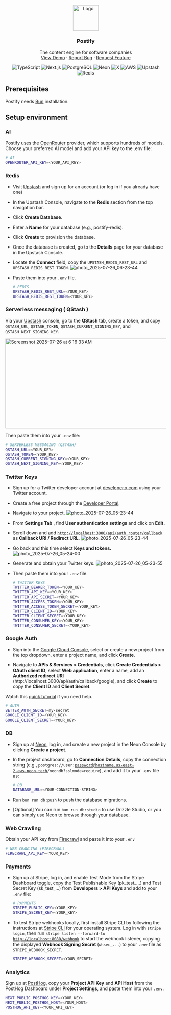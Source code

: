<div id="top"></div>

<!-- PROJECT LOGO -->
<br />
<div align="center">
  <a href="https://trypostify.ai/">
    <img src="./public/favicon.ico" alt="Logo" width="80" height="80">
  </a>

<h3 align="center">Postify</h3>

  <p align="center">
    The content engine for software companies
    <br />
    <a href="https://trypostify.ai/">View Demo</a>
    ·
    <a href="https://github.com/ReeceHarding/trypostify.ai/issues">Report Bug</a>
    ·
    <a href="https://github.com/ReeceHarding/trypostify.ai/issues">Request Feature</a>
  </p>

![TypeScript](https://img.shields.io/badge/typescript-%23007ACC.svg?style=for-the-badge&logo=typescript&logoColor=white)
![Next.js](https://img.shields.io/badge/Next.js-%23000000.svg?style=for-the-badge&logo=next.js&logoColor=white)
![PostgreSQL](https://img.shields.io/badge/PostgreSQL-%23336791.svg?style=for-the-badge&logo=postgresql&logoColor=white)
![Neon](https://img.shields.io/badge/Neon-%2300FF00.svg?style=for-the-badge&logo=neon&logoColor=black)
![X](https://img.shields.io/badge/X-%23000000.svg?style=for-the-badge&logo=x&logoColor=white)
![AWS](https://img.shields.io/badge/AWS-%23FF9900.svg?style=for-the-badge&logo=amazon-aws&logoColor=white)
![Upstash](https://img.shields.io/badge/Upstash-%236F00FF.svg?style=for-the-badge&logo=upstash&logoColor=white)
![Redis](https://img.shields.io/badge/Redis-%23DC382D.svg?style=for-the-badge&logo=redis&logoColor=white)

</div>

## **Prerequisites**

Postify needs [Bun](https://bun.com/) installation.

## **Setup environment**

### AI

Postify uses the [OpenRouter](https://github.com/OpenRouterTeam/ai-sdk-provider) provider, which supports hundreds of models. Choose your preferred AI model and add your API key to the .env file:

```bash
# AI
OPENROUTER_API_KEY=<YOUR_API_KEY>
```

### Redis

- Visit [Upstash](https://upstash.com) and sign up for an account (or log in if you already have one)

- In the Upstash Console, navigate to the **Redis** section from the top navigation bar.

- Click **Create Database**.

- Enter a **Name** for your database (e.g., postify-redis).

- Click **Create** to provision the database.

- Once the database is created, go to the **Details** page for your database in the Upstash Console.

- Locate the **Connect** field, copy the `UPSTASH_REDIS_REST_URL` and `UPSTASH_REDIS_REST_TOKEN`.
  ![photo_2025-07-26_06-23-44](https://github.com/user-attachments/assets/8e612114-d0f6-49f0-99ce-d321c683cc1f)

- Paste them into your `.env` file.

  ```bash
  # REDIS
  UPSTASH_REDIS_REST_URL=<YOUR_KEY>
  UPSTASH_REDIS_REST_TOKEN=<YOUR_KEY>
  ```

### Serverless messaging ( QStash )

Via your [Upstash](https://upstash.com) console, go to the **QStash** tab, create a token, and copy `QSTASH_URL`, `QSTASH_TOKEN`, `QSTASH_CURRENT_SIGNING_KEY`, and `QSTASH_NEXT_SIGNING_KEY`.

<img width="942" height="281" alt="Screenshot 2025-07-26 at 6 16 33 AM" src="https://github.com/user-attachments/assets/5c0ad048-a81c-438f-82a5-9c68db969e18" />

Then paste them into your `.env` file:

```bash
# SERVERLESS MESSAGING (QSTASH)
QSTASH_URL=<YOUR_KEY>
QSTASH_TOKEN=<YOUR_KEY>
QSTASH_CURRENT_SIGNING_KEY=<YOUR_KEY>
QSTASH_NEXT_SIGNING_KEY=<YOUR_KEY>
```

### Twitter Keys

- Sign up for a Twitter developer account at [developer.x.com](http://developer.x.com) using your Twitter account.

- Create a free project through the [Developer Portal](https://developer.x.com/en/portal/dashboard).

- Navigate to your project.
  ![photo_2025-07-26_05-23-44](https://github.com/user-attachments/assets/e663172a-5c12-46eb-8e07-747ae9370932)

- From **Settings Tab** , find **User authentication settings** and click on **Edit.**

- Scroll down and add [`http://localhost:3000/api/auth_router/callback`](http://localhost:3000/api/auth_router/callback) as **Callback URI / Redirect URL**.
  ![photo_2025-07-26_05-23-44](https://github.com/user-attachments/assets/d19e6122-8ad0-4aa9-bd0c-3f444dacd486)

- Go back and this time select **Keys and tokens.**
  ![photo_2025-07-26_05-24-00](https://github.com/user-attachments/assets/fed236e5-fed0-4f71-bb22-f96085f16acf)

- Generate and obtain your Twitter keys.
  ![photo_2025-07-26_05-23-55](https://github.com/user-attachments/assets/501bb6ae-bd1e-4b11-9516-d9ee6af5dae6)

- Then paste them into your `.env` file.

  ```bash
  # TWITTER KEYS
  TWITTER_BEARER_TOKEN=<YOUR_KEY>
  TWITTER_API_KEY=<YOUR_KEY>
  TWITTER_API_SECRET=<YOUR_KEY>
  TWITTER_ACCESS_TOKEN=<YOUR_KEY>
  TWITTER_ACCESS_TOKEN_SECRET=<YOUR_KEY>
  TWITTER_CLIENT_ID=<YOUR_KEY>
  TWITTER_CLIENT_SECRET=<YOUR_KEY>
  TWITTER_CONSUMER_KEY=<YOUR_KEY>
  TWITTER_CONSUMER_SECRET=<YOUR_KEY>
  ```

### Google Auth

- Sign into the [Google Cloud Console](https://console.cloud.google.com/), select or create a new project from the top dropdown, enter a project name, and click **Create**.

- Navigate to **APIs & Services &gt; Credentials**, click **Create Credentials &gt; OAuth client ID**, select **Web application**, enter a name, add an **Authorized redirect URI** (http://localhost:3000/api/auth/callback/google), and click **Create** to copy the **Client ID** and **Client Secret**.

Watch this [quick tutorial](https://youtu.be/TjMhPr59qn4?si=aYjl_SRFmOHopndX) if you need help.

```bash
# AUTH
BETTER_AUTH_SECRET=my-secret
GOOGLE_CLIENT_ID=<YOUR_KEY>
GOOGLE_CLIENT_SECRET=<YOUR_KEY>
```

### DB

- Sign up at [Neon](https://neon.tech), log in, and create a new project in the Neon Console by clicking **Create a project**.

- In the project dashboard, go to **Connection Details**, copy the connection string (e.g., `postgres://user:`[`password@hostname.us-east-2.aws.neon.tech`](mailto:password@hostname.us-east-2.aws.neon.tech)`/neondb?sslmode=require`), and add it to your `.env` file as:

  ```bash
  # DB
  DATABASE_URL=<YOUR-CONNECTION-STRING>
  ```

- Run `bun run db:push` to push the database migrations.

- \[Optional\] You can run `bun run db:studio` to use Drizzle Studio, or you can simply use Neon to browse through your database.

### Web Crawling

Obtain your API key from [Firecrawl](https://www.firecrawl.dev/) and paste it into your `.env`

```bash
# WEB CRAWLING (FIRECRAWL)
FIRECRAWL_API_KEY=<YOUR_KEY>
```

### Payments

- Sign up at Stripe, log in, and enable Test Mode from the Stripe Dashboard toggle, copy the Test Publishable Key (pk_test\_...) and Test Secret Key (sk_test\_...) from **Developers &gt; API Keys** and add to your `.env` file:

  ```bash
  # PAYMENTS
  STRIPE_PUBLIC_KEY=<YOUR_KEY>
  STRIPE_SECRET_KEY=<YOUR_KEY>
  ```

- To test Stripe webhooks locally, first install Stripe CLI by following the instructions at [Stripe CLI](https://docs.stripe.com/stripe-cli) for your operating system. Log in with `stripe login`, then run `stripe listen --forward-to` [`http://localhost:8080/webhook`](http://localhost:8080/webhook) to start the webhook listener, copying the displayed **Webhook Signing Secret** (`whsec_...`) to your `.env` file as `STRIPE_WEBHOOK_SECRET`.

  ```bash
  STRIPE_WEBHOOK_SECRET=<YOUR_SECRET>
  ```

### Analytics

Sign up at [PostHog](https://posthog.com), copy your **Project API Key** and **API Host** from the PostHog Dashboard under **Project Settings**, and paste them into your `.env`.

```bash
NEXT_PUBLIC_POSTHOG_KEY=<YOUR_KEY>
NEXT_PUBLIC_POSTHOG_HOST=<YOUR_HOST>
POSTHOG_API_KEY=<YOUR_API_KEY>
```
